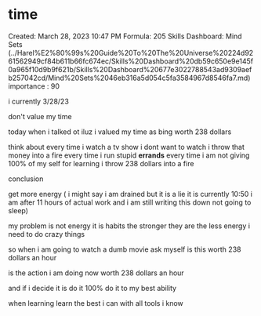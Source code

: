 # time

Created: March 28, 2023 10:47 PM
Formula: 205
Skills Dashboard: Mind Sets  (../Harel%E2%80%99s%20Guide%20To%20The%20Universe%20224d9261562949cf84b611b66fc674ec/Skills%20Dashboard%20db59c650e9e145f0a965f10d9b9f621b/Skills%20Dashboard%20677e3022788543ad9309aefb257042cd/Mind%20Sets%2046eb316a5d054c5fa3584967d8546fa7.md)
importance : 90

i currently 3/28/23

don't value my time 

today when i talked ot iluz i valued my time as bing worth 238 dollars 

think about every time i watch a tv show i dont want to watch i throw that money into a fire every time i run stupid **errands** every time i am not giving 100% of my self for learning i throw 238 dollars into a fire 

conclusion 

get more energy ( i might say i am drained but it is a lie it is currently 10:50 i am after 11 hours of actual work and i am still writing this down not going to sleep)

my problem is not energy it is habits the stronger they are the less energy i need to do crazy things 

so when i am going to watch a dumb movie ask myself is this worth 238 dollars an hour 

is the action i am doing now worth 238 dollars an hour 

and if i decide it is do it 100% do it to my best ability 

when learning learn the best i can with all tools i know